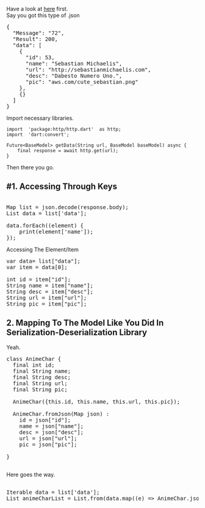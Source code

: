 Have a look at [here](https://flutter.dev/docs/development/data-and-backend/json) first.  
Say you got this type of .json

<pre>
{
  "Message": "72",
  "Result": 200,
  "data": [
    {
      "id": 53,
      "name": "Sebastian Michaelis",
      "url": "http://sebastianmichaelis.com",
      "desc": "Dabesto Numero Uno.",
      "pic": "aws.com/cute_sebastian.png"
    },
    {}
  ]
}
</pre>

Import necessary libraries.

```
import  'package:http/http.dart'  as http;
import  'dart:convert';

Future<BaseModel> getData(String url, BaseModel baseModel) async {
    final response = await http.get(url);
}

```

Then there you go.

## #1. Accessing Through Keys

<pre>  
Map<String, dynamic> list = json.decode(response.body);  
List<dynamic> data = list['data'];

data.forEach((element) {
    print(element['name']);
});
</pre>

Accessing The Element/Item

<pre>
var data= list["data"];
var item = data[0];

int id = item["id"];
String name = item["name"];
String desc = item["desc"];
String url = item["url"];
String pic = item["pic"];
</pre>

## 2. Mapping To The Model Like You Did In Serialization-Deserialization Library

Yeah.

<pre>
class AnimeChar {
  final int id;
  final String name;
  final String desc;
  final String url;
  final String pic;

  AnimeChar({this.id, this.name, this.url, this.pic});

  AnimeChar.fromJson(Map<String, dynamic> json) :
    id = json["id"];
    name = json["name"];
    desc = json["desc"];
    url = json["url"];
    pic = json["pic"];

}

</pre>

Here goes the way.

<pre>  
Iterable data = list['data'];  
List<AnimeChar> animeCharList = List<AnimeChar>.from(data.map((e) => AnimeChar.json(e)));  
</pre>
